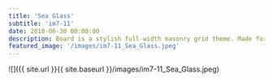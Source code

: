 ```yaml
---
title: 'Sea Glass'
subtitle: 'im7-11'
date: 2018-06-30 00:00:00
description: Board is a stylish full-width masonry grid theme. Made for designers, artists, photographers and developers to show off their best work.
featured_image: '/images/im7-11_Sea_Glass.jpeg'
---
```


![]({{ site.url }}{{ site.baseurl }}/images/im7-11_Sea_Glass.jpeg)


